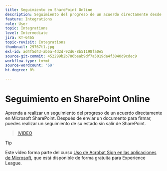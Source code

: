```yaml
---
title: Seguimiento en SharePoint Online
description: Seguimiento del progreso de un acuerdo directamente desde Microsoft Sharepoint
feature: Integrations
role: User
topic: Integrations
level: Intermediate
jira: KT-6465
topic-revisit: Integrations
thumbnail: 29767t1.jpg
exl-id: ad4f5d43-ab6a-4d2d-92d6-8b51198fa0e5
source-git-commit: 452299b2b786beab9df7a5019da4f3840d9cdec9
workflow-type: tm+mt
source-wordcount: '69'
ht-degree: 0%

---
```


# Seguimiento en SharePoint Online

Aprenda a realizar un seguimiento del progreso de un acuerdo directamente en Microsoft SharePoint. Después de enviar un documento para firmar, puedes realizar un seguimiento de su estado sin salir de SharePoint.

>[!VIDEO](https://video.tv.adobe.com/v/29767t1?quality=12&learn=on&hidetitle=true)

>[!TIP]
>
>Este vídeo forma parte del curso [Uso de Acrobat Sign en las aplicaciones de Microsoft](https://experienceleague.adobe.com/?recommended=Sign-U-1-2020.2), que está disponible de forma gratuita para Experience League.
